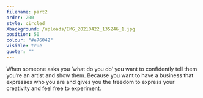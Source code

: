 ```yaml
---
filename: part2
order: 200
style: circled
Xbackground: /uploads/IMG_20210422_135246_1.jpg
position: 50
colour: "#e76042"
visible: true
quoter: ""
---
```

When someone asks you ‘what do you do’ you want to confidently tell them you’re an artist and show them. Because you want to have a business that expresses who you are and gives you the freedom to express your creativity and feel free to experiment.